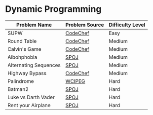 
# Dynamic Programming

| Problem Name   | Problem Source                                                  | Difficulty Level |
|----------------|-----------------------------------------------------------------|------------------|
| SUPW   | [CodeChef](https://www.codechef.com/ZCOPRAC/problems/ZCO14002)  | Easy             |
| Round Table   | [CodeChef](https://www.codechef.com/ZCOPRAC/problems/ZCO12004)  | Medium           |
| Calvin's Game   | [CodeChef](https://www.codechef.com/INOIPRAC/problems/INOI1301) | Medium           |
| Aibohphobia | [SPOJ](https://www.spoj.com/problems/AIBOHP/)           | Medium           |
| Alternating Sequences   | [SPOJ](https://www.spoj.com/problems/ALTSEQ/)  | Medium             |
| Highway Bypass   | [CodeChef](https://www.codechef.com/INOIPRAC/problems/INOI1401)  | Medium           |
| Palindrome   | [WCIPEG](http://wcipeg.com/problem/ioi0011) | Hard           |
| Batman2 | [SPOJ](https://www.spoj.com/problems/BAT2/)           | Hard           |
| Luke vs Darth Vader   | [SPOJ](https://www.spoj.com/problems/LVADER/)  | Hard             |
| Rent your Airplane   | [SPOJ](https://www.spoj.com/problems/RENT/)  | Hard           |


